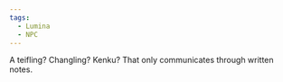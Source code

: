 ```yaml
---
tags:
  - Lumina
  - NPC
---
```

A teifling? Changling? Kenku? That only communicates through written notes. 